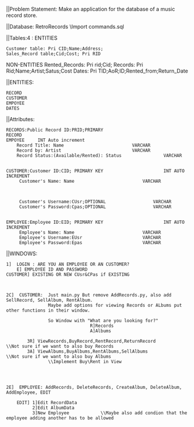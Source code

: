 ||Problem Statement: Make an application for the database of a music record store.


||Database: RetroRecords \\Import commands.sql


||Tables:4 :
ENTITIES

	Customer table: Pri CID;Name;Address;
	Sales_Record table;Cid;Cost; Pri RID


NON-ENTITIES
	Rented_Records: Pri rid;Cid; 
	Records: Pri Rid;Name;Artist;Satus;Cost 
	Dates: Pri TID;AoR;ID;Rented_from;Return_Date


||ENTITIES:

	RECORD
	CUSTOMER
	EMPOYEE
	DATES




||Attributes:

	RECORDS:Public Record ID:PRID;PRIMARY 
	RECORD
	EMPOYEE		INT Auto increment		
		Record Title: Name							VARCHAR
 		Record by: Artist							VARCHAR
		Record Status:(Available/Rented): Status				VARCHAR					
			

	CUSTOMER:Customer ID:CID; PRIMARY KEY						INT AUTO INCREMENT
		 Customer's Name: Name							VARCHAR



		 Customer's Username:CUsr;OPTIONAL					VARCHAR					
		 Customer's Password:Cpas;OPTIONAL					VARCHAR


	EMPLOYEE:Employee ID:EID; PRIMARY KEY						INT AUTO INCREMENT
		 Employee's Name: Name							VARCHAR
		 Employee's Username:EUsr						VARCHAR	
		 Employee's Password:Epas						VARCHAR
	


||WINDOWS:

	1]  LOGIN :	ARE YOU AN EMPLOYEE OR AN CUSTOMER?
		E] EMPLOYEE ID AND PASSWORD
	CUSTOMER] EXISTING OR NEW CUsr&CPas if EXISTING



	2C]  CUSTOMER:	Just main.py But remove AddRecords.py, also add SellRecord, SellAlbum, RentAlbum. 
					Maybe add options for viewing Records or ALbums put other functions in their window.
		        
		           	So Window with "What are you looking for?"
		          					R]Records
		          					A]Albums
			
			3R] ViewRecords,BuyRecord,RentRecord,ReturnRecord				\\Not sure if we want to also buy Records
			3A] ViewAlbums,BuyAlbums,RentAlbums,SellAlbums								\\Not sure if we want to also buy Albums
					\\Implement Buy\Rent in View




	2E]  EMPLOYEE: AddRecords, DeleteRecords, CreateAlbum, DeleteAlbum, AddEmployee, EDIT

		EDIT] 1]Edit RecordData
		      2]Edit AlbumData
		      3]New Employee 			\\Maybe also add condion that the employee adding another has to be allowed






